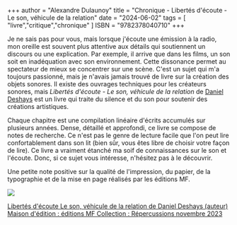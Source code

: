 +++
author = "Alexandre Dulaunoy"
title = "Chronique - Libertés d'écoute - Le son, véhicule de la relation" 
date = "2024-06-02"
tags = [
    "livre","critique","chronique"
]
ISBN = "9782378040710"
+++

Je ne sais pas pour vous, mais lorsque j'écoute une émission à la radio, mon oreille est souvent plus attentive aux détails qui soutiennent un discours ou une explication. Par exemple, il arrive que dans les films, un son soit en inadéquation avec son environnement. Cette dissonance permet au spectateur de mieux se concentrer sur une scène. C'est un sujet qui m'a toujours passionné, mais je n'avais jamais trouvé de livre sur la création des objets sonores. Il existe des ouvrages techniques pour les créateurs sonores, mais *Libertés d'écoute - Le son, véhicule de la relation* de [Daniel Deshays](https://deshays.net/) est un livre qui traite du silence et du son pour soutenir des créations artistiques.

Chaque chapitre est une compilation linéaire d'écrits accumulés sur plusieurs années. Dense, détaillé et approfondi, ce livre se compose de notes de recherche. Ce n'est pas le genre de lecture facile que l'on peut lire confortablement dans son lit (bien sûr, vous êtes libre de choisir votre façon de lire). Ce livre a vraiment étanché ma soif de connaissances sur le son et l'écoute. Donc, si ce sujet vous intéresse, n'hésitez pas à le découvrir.

Une petite note positive sur la qualité de l'impression, du papier, de la typographie et de la mise en page réalisés par les éditions MF.

![](/images/son.jpg)

[Libertés d'écoute Le son, véhicule de la relation de Daniel Deshays (auteur) Maison d'édition : éditions MF Collection : Répercussions novembre 2023](https://www.editions-mf.com/produit/134/9782378040710/libertes-d-ecoute)

